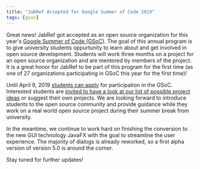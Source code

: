 ```yaml
---
title: "JabRef Accepted for Google Summer of Code 2019"
tags: [gsoc]
---
```


Great news! JabRef got accepted as an open source organization for this year's [Google Summer of Code (GSoC)](https://summerofcode.withgoogle.com/).
The goal of this annual program is to give university students oppurtunity to learn about and get involved in open source development.
Students will work three months on a project for an open source organization and are mentored by members of the project.
It is a great honor for JabRef to be part of this program for the first time (as one of 27 organizations participating in GSoC this year for the first time)!

Until April 9, 2019 [students can apply](https://summerofcode.withgoogle.com/organizations/6085209989054464/) for participation in the GSoC.
Interested students are [invited to have a look at our list of possible project ideas](https://www.jabref.org/GSoC2019.html) or suggest their own projects.
We are looking forward to introduce students to the open source community and provide guidance while they work on a real world open source project during their summer break from university.

In the meantime, we continue to work hard on finishing the conversion to the new GUI technology JavaFX with the goal to streamline the user experience.
The majority of dialogs is already reworked, so a first alpha version of version 5.0 is around the corner.

Stay tuned for further updates!
